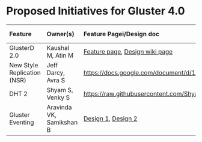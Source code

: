 # Proposed Initiatives for Gluster 4.0

Feature | Owner(s) | Feature Pagei/Design doc | Patch(es) |Integrated Build|
:-------|:---------|:-------------|:-------|:-----|
GlusterD 2.0 | Kaushal M, Atin M | [Feature page](http://www.gluster.org/community/documentation/index.php/Features/thousand-node-glusterd), [Design wiki page](https://github.com/gluster/glusterd2/wiki>) |  <https://github.com/gluster/glusterd2/commits/master>  | TBD |
New Style Replication (NSR) | Jeff Darcy, Avra S |<https://docs.google.com/document/d/1bbxwjUmKNhA08wTmqJGkVd_KNCyaAMhpzx4dswokyyA/edit?usp=sharing>| [NSR Client Translator](http://review.gluster.org/#/c/12388), [NSR Server translator](http://review.gluster.org/#/c/12705),  | TBD |
DHT 2 | Shyam S, Venky S |<https://raw.githubusercontent.com/ShyamsundarR/glusterfs/gl40_dht_playground/xlators/cluster/dht2/docs/DHT2_FirstPrototypeDesign.md>| <https://github.com/ShyamsundarR/glusterfs/tree/gl40_dht_playground> (_will be moved to main repo pretty      soon_)  | TBD |
Gluster Eventing | Aravinda VK, Samikshan B | [Design 1](http://www.gluster.org/pipermail/gluster-devel/2015-August/046587.html), [Design 2](http://review.gluster.org/13115) | TBD | TBD | 
